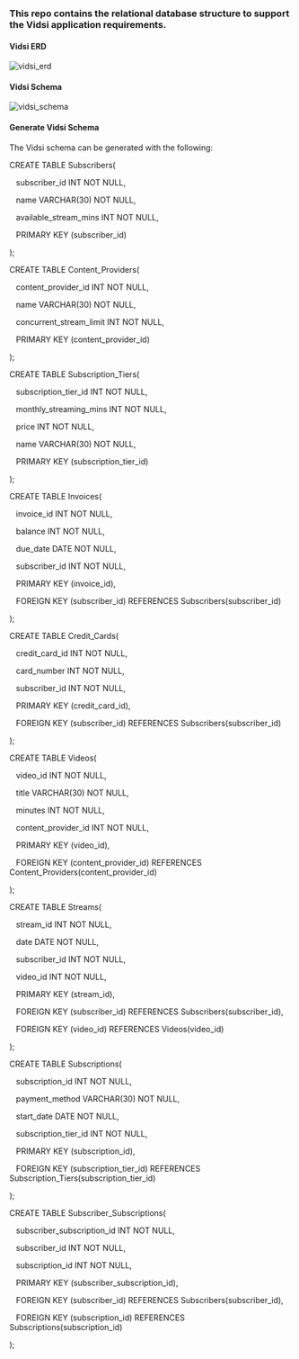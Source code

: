 ### This repo contains the relational database structure to support the Vidsi application requirements.

#### Vidsi ERD
![vidsi_erd](https://user-images.githubusercontent.com/22860105/31319513-2175686e-ac2a-11e7-9d0e-10e592b46978.png)

#### Vidsi Schema
![vidsi_schema](https://user-images.githubusercontent.com/22860105/31319514-23358cf6-ac2a-11e7-955a-608d5accd4c2.png)


#### Generate Vidsi Schema
The Vidsi schema can be generated with the following:

CREATE TABLE Subscribers(

  &nbsp;&nbsp; subscriber_id INT NOT NULL,
  
  &nbsp;&nbsp; name VARCHAR(30) NOT NULL,
  
  &nbsp;&nbsp; available_stream_mins INT NOT NULL,
  
  &nbsp;&nbsp; PRIMARY KEY (subscriber_id)
  
);

CREATE TABLE Content_Providers(

  &nbsp;&nbsp; content_provider_id INT NOT NULL,
  
  &nbsp;&nbsp; name VARCHAR(30) NOT NULL,
  
  &nbsp;&nbsp; concurrent_stream_limit INT NOT NULL,
  
  &nbsp;&nbsp; PRIMARY KEY (content_provider_id)
  
);

CREATE TABLE Subscription_Tiers(

  &nbsp;&nbsp; subscription_tier_id INT NOT NULL,
  
  &nbsp;&nbsp; monthly_streaming_mins INT NOT NULL,
  
  &nbsp;&nbsp; price INT NOT NULL,
  
  &nbsp;&nbsp; name VARCHAR(30) NOT NULL,
  
  &nbsp;&nbsp; PRIMARY KEY (subscription_tier_id)
  
);

CREATE TABLE Invoices(

  &nbsp;&nbsp; invoice_id INT NOT NULL,
  
  &nbsp;&nbsp; balance INT NOT NULL,
  
  &nbsp;&nbsp; due_date DATE NOT NULL,
  
  &nbsp;&nbsp; subscriber_id INT NOT NULL,
  
  &nbsp;&nbsp; PRIMARY KEY (invoice_id),
  
  &nbsp;&nbsp; FOREIGN KEY (subscriber_id) REFERENCES Subscribers(subscriber_id)
  
);

CREATE TABLE Credit_Cards(

  &nbsp;&nbsp; credit_card_id INT NOT NULL,
  
  &nbsp;&nbsp; card_number INT NOT NULL,
  
  &nbsp;&nbsp; subscriber_id INT NOT NULL,
  
  &nbsp;&nbsp; PRIMARY KEY (credit_card_id),
  
  &nbsp;&nbsp; FOREIGN KEY (subscriber_id) REFERENCES Subscribers(subscriber_id)
  
);

CREATE TABLE Videos(

  &nbsp;&nbsp; video_id INT NOT NULL,
  
  &nbsp;&nbsp; title VARCHAR(30) NOT NULL,
  
  &nbsp;&nbsp; minutes INT NOT NULL,
  
  &nbsp;&nbsp; content_provider_id INT NOT NULL,
  
  &nbsp;&nbsp; PRIMARY KEY (video_id),
  
  &nbsp;&nbsp; FOREIGN KEY (content_provider_id) REFERENCES Content_Providers(content_provider_id)
  
);

CREATE TABLE Streams(

  &nbsp;&nbsp; stream_id INT NOT NULL,
  
  &nbsp;&nbsp; date DATE NOT NULL,
  
  &nbsp;&nbsp; subscriber_id INT NOT NULL,
  
  &nbsp;&nbsp; video_id INT NOT NULL,
  
  &nbsp;&nbsp; PRIMARY KEY (stream_id),
  
  &nbsp;&nbsp; FOREIGN KEY (subscriber_id) REFERENCES Subscribers(subscriber_id),
  
  &nbsp;&nbsp; FOREIGN KEY (video_id) REFERENCES Videos(video_id)
  
);

CREATE TABLE Subscriptions(

  &nbsp;&nbsp; subscription_id INT NOT NULL,
  
  &nbsp;&nbsp; payment_method VARCHAR(30) NOT NULL,
  
  &nbsp;&nbsp; start_date DATE NOT NULL,
  
  &nbsp;&nbsp; subscription_tier_id INT NOT NULL,
  
  &nbsp;&nbsp; PRIMARY KEY (subscription_id),
  
  &nbsp;&nbsp; FOREIGN KEY (subscription_tier_id) REFERENCES Subscription_Tiers(subscription_tier_id)
  
);

CREATE TABLE Subscriber_Subscriptions(

  &nbsp;&nbsp; subscriber_subscription_id INT NOT NULL,
  
  &nbsp;&nbsp; subscriber_id INT NOT NULL,
  
  &nbsp;&nbsp; subscription_id INT NOT NULL,
  
  &nbsp;&nbsp; PRIMARY KEY (subscriber_subscription_id),
  
  &nbsp;&nbsp; FOREIGN KEY (subscriber_id) REFERENCES Subscribers(subscriber_id),
  
  &nbsp;&nbsp; FOREIGN KEY (subscription_id) REFERENCES Subscriptions(subscription_id)
  
);

